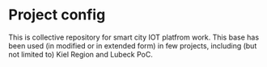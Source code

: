 # Project config
This is collective repository for smart city IOT platfrom work. This base has been used (in modified or in extended form) in few projects, including (but not limited to) Kiel Region and Lubeck PoC.

